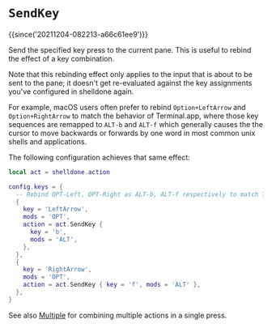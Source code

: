 # `SendKey`

{{since('20211204-082213-a66c61ee9')}}

Send the specified key press to the current pane.  This is useful to rebind
the effect of a key combination.

Note that this rebinding effect only applies to the input that is about to be
sent to the pane; it doesn't get re-evaluated against the key assignments
you've configured in shelldone again.

For example, macOS users often prefer to rebind `Option+LeftArrow` and
`Option+RightArrow` to match the behavior of Terminal.app, where those key
sequences are remapped to `ALT-b` and `ALT-f` which generally causes the
the cursor to move backwards or forwards by one word in most common unix
shells and applications.

The following configuration achieves that same effect:

```lua
local act = shelldone.action

config.keys = {
  -- Rebind OPT-Left, OPT-Right as ALT-b, ALT-f respectively to match Terminal.app behavior
  {
    key = 'LeftArrow',
    mods = 'OPT',
    action = act.SendKey {
      key = 'b',
      mods = 'ALT',
    },
  },
  {
    key = 'RightArrow',
    mods = 'OPT',
    action = act.SendKey { key = 'f', mods = 'ALT' },
  },
}
```

See also [Multiple](Multiple.md) for combining multiple actions in a single press.
